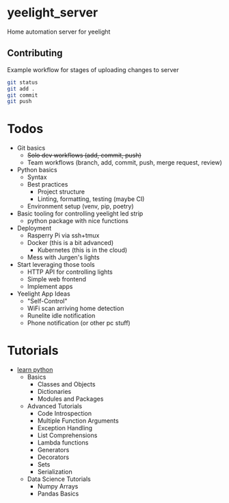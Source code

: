 # yeelight_server
Home automation server for yeelight

## Contributing

Example workflow for stages of uploading changes to server

```sh
git status
git add .
git commit
git push
``` 

# Todos

* Git basics
  * ~~Solo dev workflows (add, commit, push)~~
  * Team workflows (branch, add, commit, push, merge request, review)
* Python basics
  * Syntax
  * Best practices
    * Project structure
    * Linting, formatting, testing (maybe CI)
  * Environment setup (venv, pip, poetry)
* Basic tooling for controlling yeelight led strip
  * python package with nice functions
* Deployment
  * Rasperry Pi via ssh+tmux
  * Docker (this is a bit advanced)
    * Kubernetes (this is in the cloud)
  * Mess with Jurgen's lights
* Start leveraging those tools
  * HTTP API for controlling lights
  * Simple web frontend
  * Implement apps
* Yeelight App Ideas
  * "Self-Control"
  * WiFi scan arriving home detection
  * Runelite idle notification
  * Phone notification (or other pc stuff)

# Tutorials

* [learn python](https://www.learnpython.org/)
  * Basics
      * Classes and Objects
      * Dictionaries
      * Modules and Packages
  * Advanced Tutorials
      * Code Introspection
      * Multiple Function Arguments
      * Exception Handling
      * List Comprehensions
      * Lambda functions
      * Generators
      * Decorators
      * Sets
      * Serialization
  * Data Science Tutorials
      * Numpy Arrays
      * Pandas Basics

